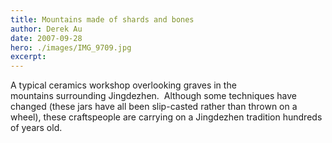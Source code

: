 ```yaml
---
title: Mountains made of shards and bones
author: Derek Au
date: 2007-09-28
hero: ./images/IMG_9709.jpg
excerpt: 
---
```


A typical ceramics workshop overlooking graves in the mountains surrounding Jingdezhen.  Although some techniques have changed (these jars have all been slip-casted rather than thrown on a wheel), these craftspeople are carrying on a Jingdezhen tradition hundreds of years old.

